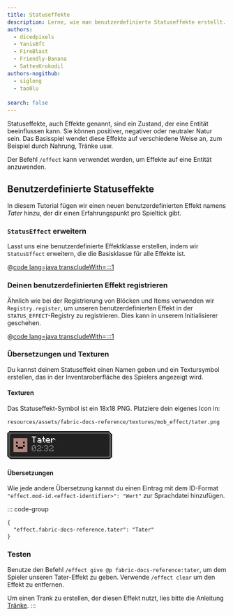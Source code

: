 ```yaml
---
title: Statuseffekte
description: Lerne, wie man benutzerdefinierte Statuseffekte erstellt.
authors:
  - dicedpixels
  - YanisBft
  - FireBlast
  - Friendly-Banana
  - SattesKrokodil
authors-nogithub:
  - siglong
  - tao0lu

search: false
---
```


Statuseffekte, auch Effekte genannt, sind ein Zustand, der eine Entität beeinflussen kann. Sie können positiver, negativer oder neutraler Natur sein. Das Basisspiel wendet diese Effekte auf verschiedene Weise an, zum Beispiel durch Nahrung, Tränke usw.

Der Befehl `/effect` kann verwendet werden, um Effekte auf eine Entität anzuwenden.

## Benutzerdefinierte Statuseffekte

In diesem Tutorial fügen wir einen neuen benutzerdefinierten Effekt namens _Tater_ hinzu, der dir einen Erfahrungspunkt pro Spieltick gibt.

### `StatusEffect` erweitern

Lasst uns eine benutzerdefinierte Effektklasse erstellen, indem wir `StatusEffect` erweitern, die die Basisklasse für alle Effekte ist.

@[code lang=java transcludeWith=:::1](@/reference/latest/src/main/java/com/example/docs/effect/TaterEffect.java)

### Deinen benutzerdefinierten Effekt registrieren

Ähnlich wie bei der Registrierung von Blöcken und Items verwenden wir `Registry.register`, um unseren benutzerdefinierten Effekt in der `STATUS_EFFECT`-Registry zu registrieren. Dies kann in unserem Initialisierer geschehen.

@[code lang=java transcludeWith=:::1](@/reference/latest/src/main/java/com/example/docs/effect/FabricDocsReferenceEffects.java)

### Übersetzungen und Texturen

Du kannst deinem Statuseffekt einen Namen geben und ein Textursymbol erstellen, das in der Inventaroberfläche des Spielers angezeigt wird.

#### Texturen

Das Statuseffekt-Symbol ist ein 18x18 PNG. Platziere dein eigenes Icon in:

```:no-line-numbers
resources/assets/fabric-docs-reference/textures/mob_effect/tater.png
```

![Effekt im Inventar eines Spielers](/assets/develop/tater-effect.png)

#### **Übersetzungen**

Wie jede andere Übersetzung kannst du einen Eintrag mit dem ID-Format `"effect.mod-id.<effect-identifier>": "Wert"` zur Sprachdatei hinzufügen.

::: code-group

```json[assets/fabric-docs-reference/lang/en_us.json]
{
  "effect.fabric-docs-reference.tater": "Tater"
}
```

### Testen

Benutze den Befehl `/effect give @p fabric-docs-reference:tater`, um dem Spieler unseren Tater-Effekt zu geben.
Verwende `/effect clear`
um den Effekt zu entfernen.

Um einen Trank zu erstellen, der diesen Effekt nutzt, lies bitte die Anleitung [Tränke](../items/potions).
:::
